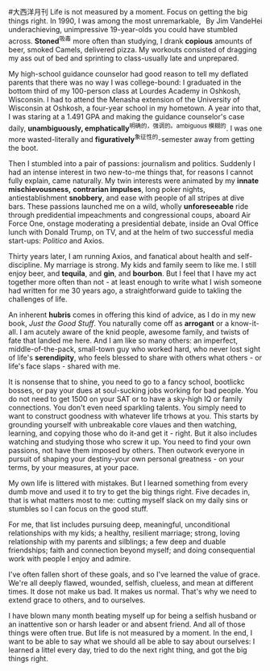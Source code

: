 #大西洋月刊 
Life is not measured by a moment. Focus on getting the big things right. 
<span style="float:right">By Jim VandeHei</span>
In 1990, I was among the most unremarkable, underachieving, unimpressive 19-year-olds you could have stumbled across. **Stoned**<sup>吸毒</sup> more often than studying, I drank **copious** amounts of beer, smoked Camels, delivered pizza. My workouts consisted of dragging my ass out of bed and sprinting to class-usually late and unprepared.

My high-school guidance counselor had good reason to tell my deflated parents that there was no way I was college-bound: I graduated in the bottom third of my 100-person class at Lourdes Academy in Oshkosh, Wisconsin. I had to attend the Menasha extension of the University of Wisconsin at Oshkosh, a four-year school in my hometown. A year into that, I was staring at a 1.491 GPA and making the guidance counselor's case daily, **unambiguously, emphatically**<sup>明确的，强调的。ambiguous 模糊的</sup>. I was one more wasted-literally and **figuratively**<sup>象征性的</sup>-semester away from getting the boot.

Then I stumbled into a pair of passions: journalism and politics. Suddenly I had an intense interest in two new-to-me things that, for reasons I cannot fully explain, came naturally. My twin interests were animated by my **innate mischievousness,** **contrarian impulses**, long poker nights, antiestablishment **snobbery**, and ease with people of all stripes at dive bars. These passions launched me on a wild, wholly **unforeseeable** ride through predidential impeachments and congressional coups, aboard Air Force One, onstage moderating a presidential debate, inside an Oval Office lunch with Donald Trump, on TV, and at the helm of two successful media start-ups: _Politico_ and Axios.

Thirty years later, I am running Axios, and fanatical about health and self-discipline. My marriage is strong. My kids and family seem to like me. I still enjoy beer, and **tequila**, and **gin**, and **bourbon**. But I feel that I have my act together more often than not - at least enough to write what I wish someone had written for me 30 years ago, a straightforward guide to takling the challenges of life. 

An inherent **hubris** comes in offering this kind of advice, as I do in my new book, *Just the Good Stuff*. You naturally come off as **arrogant** or a know-it-all. I am acutely aware of the knid people, awesome family, and twists of fate that landed me here. And I am like so many others: an imperfect, middle-of-the-pack, small-town guy who worked hard, who never lost sight of life's **serendipity**, who feels blessed to share with others what others - or life's face slaps - shared with me. 

It is nonsense that to shine, you need to go to a fancy school, bootlickc bosses, or pay your dues at soul-sucking jobs working for bad people. You do not need to get 1500 on your SAT or to have a sky-high IQ or family connections. You don't even need sparkling talents. You simply need to want to construct goodness with whatever life trhows at you. This starts by grounding yourself with unbreakable core vlaues and then watching, learning, and copying those who do it-and get it - right. But it also includes watching and studying those who screw it up. You need to find your own passions, not have them imposed by others. Then outwork everyone in pursuit of shaping your destiny-your own personal greatness - on your terms, by your measures, at your pace.

My own life is littered with mistakes. But I learned something from every dumb move and used it to try to get the big things right. Five decades in, that is what matters most to me: cutting myself slack on my daily sins or stumbles so I can focus on the good stuff.

For me, that list includes pursuing deep, meaningful, unconditional relationships with my kids; a healthy, resilient marriage; strong, loving relationship with my parents and silblings; a few deep and duable friendships; faith and connection beyond myself; and doing consequential work with people I enjoy and admire.

I've often fallen short of these goals, and so I've learned the value of grace. We're all deeply flawed, wounded, selfish, clueless, and mean at different times. It dose not make us bad. It makes us normal. That's why we need to extend grace to others, and to ourselves.

I have blown many month beating myself up for being a selfish husband or an inattentive son or harsh leader or and absent friend. And all of those things were often true. But life is not measured by a moment. In the end, I want to be able to say what we should all be able to say about ourselves: I learned a littel every day, tried to do the next right thing, and got the big things right.





